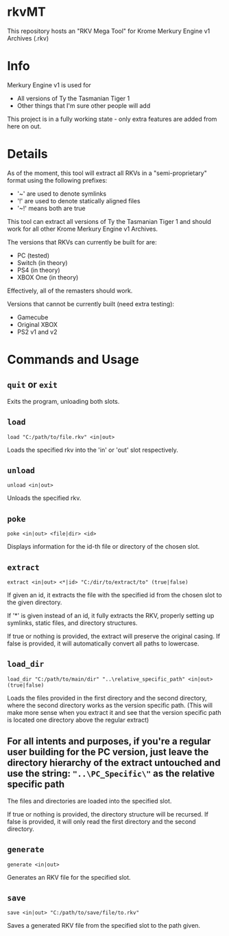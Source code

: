 # rkvMT
This repository hosts an "RKV Mega Tool" for Krome Merkury Engine v1 Archives (.rkv)

Info
===
Merkury Engine v1 is used for

- All versions of Ty the Tasmanian Tiger 1
- Other things that I'm sure other people will add

This project is in a fully working state - only extra features are added from here on out.

Details
===
As of the moment, this tool will extract all RKVs in a "semi-proprietary" format using the following prefixes:

- '\~' are used to denote symlinks
- '\!' are used to denote statically aligned files
- '\~\!' means both are true

This tool can extract all versions of Ty the Tasmanian Tiger 1 and should work for all other Krome Merkury Engine v1 Archives.

The versions that RKVs can currently be built for are:
- PC (tested)
- Switch (in theory)
- PS4 (in theory)
- XBOX One (in theory)

Effectively, all of the remasters should work.

Versions that cannot be currently built (need extra testing):
- Gamecube
- Original XBOX
- PS2 v1 and v2

Commands and Usage
===

`quit` or `exit`
---
Exits the program, unloading both slots.

`load`
---
```
load "C:/path/to/file.rkv" <in|out>
```
Loads the specified rkv into the 'in' or 'out' slot respectively.

`unload`
---
```
unload <in|out>
```
Unloads the specified rkv.

`poke`
---
```
poke <in|out> <file|dir> <id>
```
Displays information for the id-th file or directory of the chosen slot.

`extract`
---
```
extract <in|out> <*|id> "C:/dir/to/extract/to" (true|false)
```
If given an id, it extracts the file with the specified id from the chosen slot to the given directory.

If '\*' is given instead of an id, it fully extracts the RKV, properly setting up symlinks, static files, and directory structures.

If true or nothing is provided, the extract will preserve the original casing. If false is provided, it will automatically convert all paths to lowercase.

`load_dir`
---
```
load_dir "C:/path/to/main/dir" "..\relative_specific_path" <in|out> (true|false)
```
Loads the files provided in the first directory and the second directory, where the second directory works as the version specific path. (This will make more sense when you extract it and see that the version specific path is located one directory above the regular extract)

For all intents and purposes, if you're a regular user building for the PC version, just leave the directory hierarchy of the extract untouched and use the string: `"..\PC_Specific\"` as the relative specific path
---

The files and directories are loaded into the specified slot.

If true or nothing is provided, the directory structure will be recursed. If false is provided, it will only read the first directory and the second directory.

`generate`
---
```
generate <in|out>
```
Generates an RKV file for the specified slot.

`save`
---
```
save <in|out> "C:/path/to/save/file/to.rkv"
```
Saves a generated RKV file from the specified slot to the path given.
